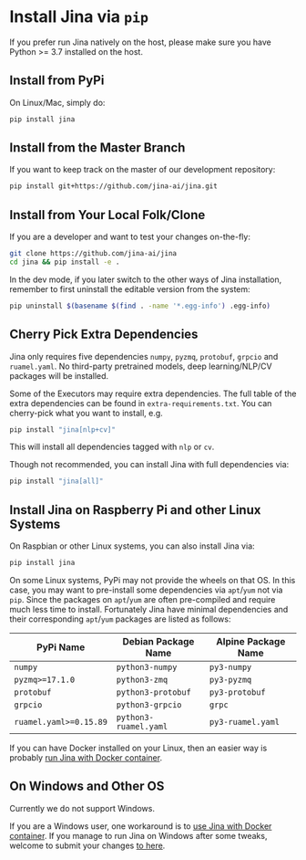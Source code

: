 # Install Jina via `pip`

If you prefer run Jina natively on the host, please make sure you have Python >= 3.7 installed on the host.

## Install from PyPi

On Linux/Mac, simply do:
 
```bash
pip install jina
```

## Install from the Master Branch

If you want to keep track on the master of our development repository:

```bash
pip install git+https://github.com/jina-ai/jina.git
```

## Install from Your Local Folk/Clone

If you are a developer and want to test your changes on-the-fly: 

```bash
git clone https://github.com/jina-ai/jina
cd jina && pip install -e .
``` 

In the dev mode, if you later switch to the other ways of Jina installation, remember to first uninstall the editable version from the system:
  ```bash
  pip uninstall $(basename $(find . -name '*.egg-info') .egg-info)
  ```

## Cherry Pick Extra Dependencies

Jina only requires five dependencies `numpy`, `pyzmq`, `protobuf`, `grpcio` and `ruamel.yaml`. No third-party pretrained models, deep learning/NLP/CV packages will be installed. 

Some of the Executors may require extra dependencies. The full table of the extra dependencies can be found in `extra-requirements.txt`. You can cherry-pick what you want to install, e.g.

```bash
pip install "jina[nlp+cv]"
``` 

This will install all dependencies tagged with `nlp` or `cv`.

Though not recommended, you can install Jina with full dependencies via:

```bash
pip install "jina[all]"
``` 

## Install Jina on Raspberry Pi and other Linux Systems

On Raspbian or other Linux systems, you can also install Jina via:

```bash
pip install jina
```

On some Linux systems, PyPi may not provide the wheels on that OS. In this case, you may want to pre-install some dependencies via `apt`/`yum` not via `pip`. Since the packages on `apt`/`yum` are often pre-compiled and require much less time to install. Fortunately Jina have minimal dependencies and their corresponding `apt`/`yum` packages are listed as follows:

| PyPi Name | Debian Package Name | Alpine Package Name |
|---|---|---|
|`numpy`| `python3-numpy` | `py3-numpy` |
|`pyzmq>=17.1.0`| `python3-zmq` | `py3-pyzmq`|
|`protobuf`| `python3-protobuf`| `py3-protobuf`|
|`grpcio`| `python3-grpcio`| `grpc` |
|`ruamel.yaml>=0.15.89`| `python3-ruamel.yaml`| `py3-ruamel.yaml`|

If you can have Docker installed on your Linux, then an easier way is probably [run Jina with Docker container](via-docker.md).

## On Windows and Other OS

Currently we do not support Windows.

If you are a Windows user, one workaround is to [use Jina with Docker container](via-docker.md). If you manage to run Jina on Windows after some tweaks, welcome to submit your changes [to here](https://github.com/jina-ai/jina/issues/new).